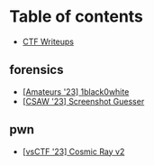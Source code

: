 # Table of contents

* [CTF Writeups](README.md)

## forensics

* [\[Amateurs '23\] 1black0white](forensics/amateurs-23-1black0white.md)
* [\[CSAW '23\] Screenshot Guesser](forensics/csaw-23-screenshot-guesser.md)

## pwn

* [\[vsCTF '23\] Cosmic Ray v2](pwn/vsctf-23-cosmic-ray-v2.md)
